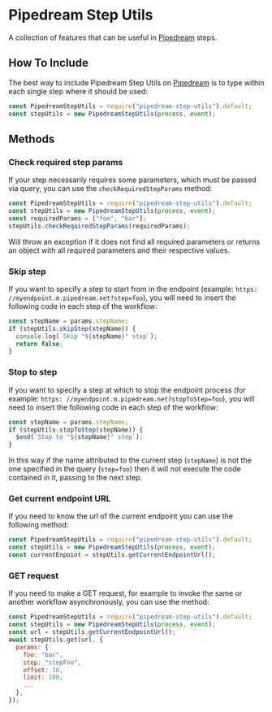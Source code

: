 # Pipedream Step Utils

A collection of features that can be useful in [Pipedream](https://pipedream.com/) steps.

## How To Include

The best way to include Pipedream Step Utils on [Pipedream](https://pipedream.com/) is to type within each single step where it should be used:

```javascript
const PipedreamStepUtils = require("pipedream-step-utils").default;
const stepUtils = new PipedreamStepUtils(process, event);
```

## Methods

### Check required step params

If your step necessarily requires some parameters, which must be passed via query, you can use the `checkRequiredStepParams` method:

```javascript
const PipedreamStepUtils = require("pipedream-step-utils").default;
const stepUtils = new PipedreamStepUtils(process, event);
const requiredParams = ["foo", "bar"];
stepUtils.checkRequiredStepParams(requiredParams);
```

Will throw an exception if it does not find all required parameters or returns an object with all required parameters and their respective values.

### Skip step

If you want to specify a step to start from in the endpoint (example: `https: //myendpoint.m.pipedream.net?step=foo`), you will need to insert the following code in each step of the workflow:

```javascript
const stepName = params.stepName;
if (stepUtils.skipStep(stepName)) {
  console.log(`Skip "${stepName}" step`);
  return false;
}
```

### Stop to step

If you want to specify a step at which to stop the endpoint process (for example: `https: //myendpoint.m.pipedream.net?stopToStep=foo`), you will need to insert the following code in each step of the workflow:

```javascript
const stepName = params.stepName;
if (stepUtils.stopToStep(stepName)) {
  $end(`Stop to "${stepName}" step`);
}
```

In this way if the name attributed to the current step (`stepName`) is not the one specified in the query (`step=foo`) then it will not execute the code contained in it, passing to the next step.

### Get current endpoint URL

If you need to know the url of the current endpoint you can use the following method:

```javascript
const PipedreamStepUtils = require("pipedream-step-utils").default;
const stepUtils = new PipedreamStepUtils(process, event);
const currentEnpoint = stepUtils.getCurrentEndpointUrl();
```

### GET request

If you need to make a GET request, for example to invoke the same or another workflow asynchronously, you can use the method:

```javascript
const PipedreamStepUtils = require("pipedream-step-utils").default;
const stepUtils = new PipedreamStepUtils(process, event);
const url = stepUtils.getCurrentEndpointUrl();
await stepUtils.get(url, {
  params: {
    foo: "bar",
    step: "stepFoo",
    offset: 10,
    limit: 100,
    ...
  },
});
```
